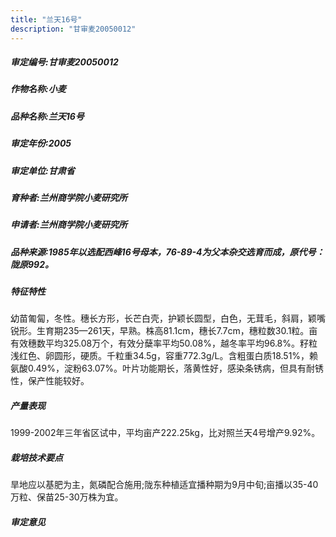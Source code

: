 ```yaml
---
title: "兰天16号"
description: "甘审麦20050012"
---
```

##### 审定编号:甘审麦20050012

##### 作物名称:小麦

##### 品种名称:兰天16号

##### 审定年份:2005

##### 审定单位:甘肃省

##### 育种者:兰州商学院小麦研究所

##### 申请者:兰州商学院小麦研究所

##### 品种来源:1985年以选配西峰16号母本，76-89-4为父本杂交选育而成，原代号：陇原992。

##### 特征特性
幼苗匍匐，冬性。穗长方形，长芒白壳，护颖长圆型，白色，无茸毛，斜肩，颖嘴锐形。生育期235—261天，早熟。株高81.1cm，穗长7.7cm，穗粒数30.1粒。亩有效穗数平均325.08万个，有效分蘖率平均50.08%，越冬率平均96.8%。籽粒浅红色、卵圆形，硬质。千粒重34.5g，容重772.3g/L。含粗蛋白质18.51%，赖氨酸0.49%，淀粉63.07%。叶片功能期长，落黄性好，感染条锈病，但具有耐锈性，保产性能较好。

##### 产量表现
1999-2002年三年省区试中，平均亩产222.25kg，比对照兰天4号增产9.92%。

##### 栽培技术要点
旱地应以基肥为主，氮磷配合施用;陇东种植适宜播种期为9月中旬;亩播以35-40万粒、保苗25-30万株为宜。

##### 审定意见

